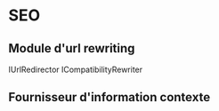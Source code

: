 # SEO

## Module d'url rewriting

IUrlRedirector
ICompatibilityRewriter

## Fournisseur d'information contexte

